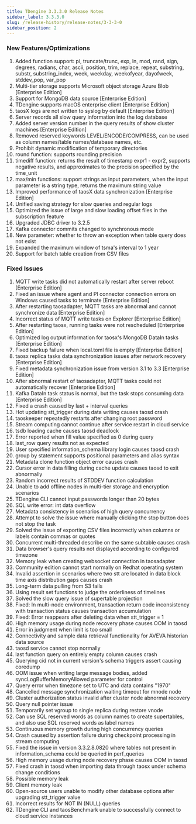 ```yaml
---
title: TDengine 3.3.3.0 Release Notes
sidebar_label: 3.3.3.0
slug: /release-history/release-notes/3-3-3-0
sidebar_position: 2
---
```


### New Features/Optimizations

1. Added function support: pi, truncate/trunc, exp, ln, mod, rand, sign, degrees, radians, char, ascii, position, trim, replace, repeat, substring, substr, substring_index, week, weekday, weekofyear, dayofweek, stddev_pop, var_pop
2. Multi-tier storage supports Microsoft object storage Azure Blob [Enterprise Edition]
3. Support for MongoDB data source [Enterprise Edition]
4. TDengine supports macOS enterprise client [Enterprise Edition]
5. taosX logs are not written to syslog by default [Enterprise Edition]
6. Server records all slow query information into the log database
7. Added server version number in the query results of show cluster machines [Enterprise Edition]
8. Removed reserved keywords LEVEL/ENCODE/COMPRESS, can be used as column names/table names/database names, etc.
9. Prohibit dynamic modification of temporary directories
10. round function: supports rounding precision
11. timediff function: returns the result of timestamp expr1 - expr2, supports negative results, and approximates to the precision specified by the time_unit
12. max/min functions: support strings as input parameters, when the input parameter is a string type, returns the maximum string value
13. Improved performance of taosX data synchronization [Enterprise Edition]
14. Unified saving strategy for slow queries and regular logs
15. Optimized the issue of large and slow loading offset files in the subscription feature
16. Upgraded JDBC driver to 3.2.5
17. Kafka connector commits changed to synchronous mode
18. New parameter: whether to throw an exception when table query does not exist
19. Expanded the maximum window of tsma's interval to 1 year
20. Support for batch table creation from CSV files

### Fixed Issues

1. MQTT write tasks did not automatically restart after server reboot [Enterprise Edition]
2. Fixed an issue where agent and PI connector connection errors on Windows caused tasks to terminate [Enterprise Edition]
3. After restarting taosadapter, MQTT tasks are abnormal and cannot synchronize data [Enterprise Edition]
4. Incorrect status of MQTT write tasks on Explorer [Enterprise Edition]
5. After restarting taosx, running tasks were not rescheduled [Enterprise Edition]
6. Optimized log output information for taosx's MongoDB DataIn tasks [Enterprise Edition]
7. Fixed backup failure when local.toml file is empty [Enterprise Edition]
8. taosx replica tasks data synchronization issues after network recovery [Enterprise Edition]
9. Fixed metadata synchronization issue from version 3.1 to 3.3 [Enterprise Edition]
10. After abnormal restart of taosadapter, MQTT tasks could not automatically recover [Enterprise Edition]
11. Kafka DataIn task status is normal, but the task stops consuming data [Enterprise Edition]
12. Fixed a crash caused by last + interval queries
13. Hot updating stt_trigger during data writing causes taosd crash
14. taoskeeper repeatedly restarts after changing root password
15. Stream computing cannot continue after service restart in cloud service
16. tsdb loading cache causes taosd deadlock
17. Error reported when fill value specified as 0 during query
18. last_row query results not as expected
19. User specified information_schema library login causes taosd crash
20. group by statement supports positional parameters and alias syntax
21. Metadata clone function object error causes crash
22. Cursor error in data filling during cache update causes taosd to exit abnormally
23. Random incorrect results of STDDEV function calculation
24. Unable to add offline nodes in multi-tier storage and encryption scenarios
25. TDengine CLI cannot input passwords longer than 20 bytes
26. SQL write error: int data overflow
27. Metadata consistency in scenarios of high query concurrency
28. Attempt to solve the issue where manually clicking the stop button does not stop the task
29. Solved the issue of exporting CSV files incorrectly when columns or labels contain commas or quotes
30. Concurrent multi-threaded describe on the same subtable causes crash
31. Data browser's query results not displayed according to configured timezone
32. Memory leak when creating websocket connection in taosadapter
33. Community edition cannot start normally on Redhat operating system
34. Invalid assertion in scenarios where two stt are located in data block time axis distribution gaps causes crash
35. Long-term data pulling from S3 fails
36. Using result set functions to judge the orderliness of timelines
37. Solved the slow query issue of supertable projection
38. Fixed: In multi-node environment, transaction return code inconsistency with transaction status causes transaction accumulation
39. Fixed: Error reappears after deleting data when stt_trigger = 1
40. High memory usage during node recovery phase causes OOM in taosd
41. Error in judgment when limit is too small
42. Connectivity and sample data retrieval functionality for AVEVA historian data source
43. taosd service cannot stop normally
44. last function query on entirely empty column causes crash
45. Querying cid not in current version's schema triggers assert causing coredump
46. OOM issue when writing large message bodies, added syncLogBufferMemoryAllowed parameter for control
47. Query error when timezone set to UTC and data contains "1970"
48. Cancelled message synchronization waiting timeout for mnode node
49. Cluster authorization status invalid after cluster node abnormal recovery
50. Query null pointer issue
51. Temporarily set vgroup to single replica during restore vnode
52. Can use SQL reserved words as column names to create supertables, and also use SQL reserved words as label names
53. Continuous memory growth during high concurrency queries
54. Crash caused by assertion failure during checkpoint processing in stream computing
55. Fixed the issue in version 3.3.2.8.0820 where tables not present in information_schema could be queried in perf_queries
56. High memory usage during node recovery phase causes OOM in taosd
57. Fixed crash in taosd when importing data through taosx under schema change conditions
58. Possible memory leak
59. Client memory leak
60. Open-source users unable to modify other database options after upgrading stt_trigger value
61. Incorrect results for NOT IN (NULL) queries
62. TDengine CLI and taosBenchmark unable to successfully connect to cloud service instances
